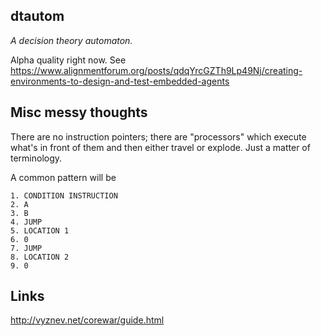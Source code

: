 ## dtautom

_A decision theory automaton._

Alpha quality right now. See https://www.alignmentforum.org/posts/qdqYrcGZTh9Lp49Nj/creating-environments-to-design-and-test-embedded-agents

## Misc messy thoughts

There are no instruction pointers; there are "processors" which execute what's in front of them and then either travel or explode. Just a matter of terminology.

A common pattern will be

```
1. CONDITION INSTRUCTION
2. A
3. B
4. JUMP
5. LOCATION 1
6. 0
7. JUMP
8. LOCATION 2
9. 0
```

## Links

http://vyznev.net/corewar/guide.html